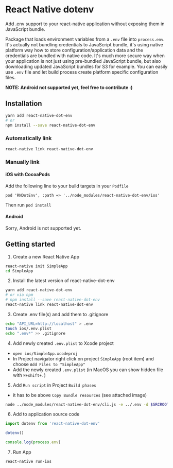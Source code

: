 # React Native dotenv

Add .env support to your react-native application without exposing them in JavaScript bundle.

Package that loads environment variables from a `.env` file into `process.env`. It's actually not bundling credentials to JavaScript bundle, it's using native platform way how to store
configuration/application data and the credentials are bundled with native code. It's much more secure way when your application is not just using pre-bundled JavaScript bundle, but also downloading updated JavaScript bundles for S3 for example. You can easily use `.env` file and let build process create platform specific configuration files.

**NOTE: Android not supported yet, feel free to contribute :)**

## Installation

```sh
yarn add react-native-dot-env
# or
npm install --save react-native-dot-env
```

### Automatically link

```sh
react-native link react-native-dot-env
```

### Manually link

#### iOS with CocoaPods

Add the following line to your build targets in your `Podfile`

`pod 'RNDotEnv', :path => '../node_modules/react-native-dot-env/ios'`

Then run `pod install`

#### Android

Sorry, Android is not supported yet.

## Getting started

1. Create a new React Native App

  ```sh
  react-native init SimpleApp
  cd SimpleApp
  ```

2. Install the latest version of react-native-dot-env

  ```sh
  yarn add react-native-dot-env
  # or via npm
  # npm install --save react-native-dot-env
  react-native link react-native-dot-env
  ```

3. Create .env file(s) and add them to .gitignore

  ```sh
  echo "API_URL=http://localhost" > .env
  touch ios/.env.plist
  echo ".env*" >> .gitignore
  ```

4. Add newly created `.env.plist` to Xcode project

  - `open ios/SimpleApp.xcodeproj`
  - In Project navigator right click on project `SimpleApp` (root item) and choose `Add Files to "SimpleApp"`
  -  Add the newly created `.env.plist` (in MacOS you can show hidden file with `⌘+shift+.`)

5. Add `Run script` in Project `Build phases`

  - it has to be above `Copy Bundle resources` (see attached image)

  ```sh
  node ../node_modules/react-native-dot-env/cli.js -e ../.env -d $SRCROOT
  ```
6. Add to application source code

  ```js
  import dotenv from 'react-native-dot-env'

  dotenv()

  console.log(process.env)
  ```

7. Run App

  ```sh
  react-native run-ios
  ```
